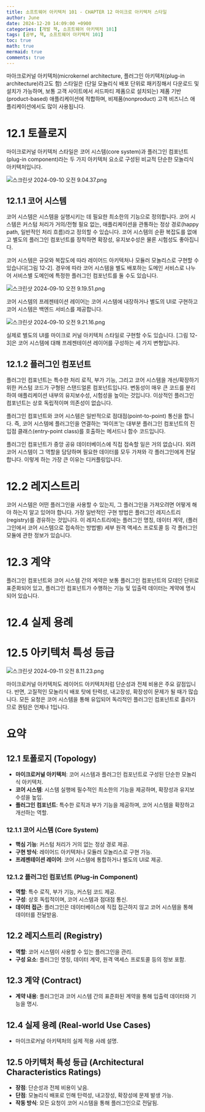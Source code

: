 ```yaml
---
title: 소프트웨어 아키텍처 101 - CHAPTER 12 마이크로 아키텍처 스타일
author: June
date: 2024-12-20 14:09:00 +0900
categories: [개발 책, 소프트웨어 아키텍처 101]
tags: [공부, 책, 소프트웨어 아키텍처 101]
toc: true
math: true
mermaid: true
comments: true
---
```


마아크로커널 아키텍처(microkernel architecture, 플러그인 아키텍처(plug-in architecture)라고도 함) 스타일은 (단일 모놀리식 배포 단위로 패키징해서 다운로드 및 설치가 가능하며, 보통 고객 사이트에서 서드파티 제품으로 설치되는) 제품 기반(product-based) 애플리케이션에 적합하며, 비제품(nonproduct) 고객 비즈니스 애플리케이션에서도 많이 사용됩니다.

# 12.1 토플로지

마이크로커널 아키텍처 스타일은 코어 시스템(core system)과 플러그인 컴포넌트(plug-in component)라는 두 가지 아키텍처 요소로 구성된 비교적 단순한 모놀리식 아키텍처입니다.

![스크린샷 2024-09-10 오전 9.04.37.png](/posts/development-books/fundamentals-of-software-architecture/CHAPTER12/001.png)

## 12.1.1 코어 시스템

코어 시스템은 시스템을 실행시키는 데 필요한 최소한의 기능으로 정의합니다. 코어 시스템은 커스텀 처리가 거의/전형 필요 없는, 애플리케이션을 관통하는 정상 경로(happy path, 일반적인 처리 흐름)라고 정의할 수 있습니다. 코어 시스템의 순환 복잡도를 없애고 별도의 플러그인 컴포넌트를 장착하면 확장성, 유지보수성은 물론 시험성도 좋아집니다.

코어 시스템은 규모와 복잡도에 따라 레이어드 아키텍처나 모듈러 모놀리스로 구현할 수 있습니다[그림 12-2]. 경우에 따라 코어 시스템을 별도 배포하는 도메인 서비스로 나누어 서비스별 도메인에 특정한 플러그인 컴포넌트를 둘 수도 있습니다.

![스크린샷 2024-09-10 오전 9.19.51.png](/posts/development-books/fundamentals-of-software-architecture/CHAPTER12/002.png)

코어 시스템의 프레젠테이션 레이어는 코어 시스템에 내장하거나 별도의 UI로 구현하고 코어 시스템은 백엔드 서비스를 제공합니다.

![스크린샷 2024-09-10 오전 9.21.16.png](/posts/development-books/fundamentals-of-software-architecture/CHAPTER12/003.png)

실제로 별도의 UI를 마이크로 커널 아키텍처 스타일로 구현할 수도 있습니다. [그림 12-3]은 코어 시스템에 대해 프레젠테이션 레이어를 구성하는 세 가지 변형입니다.

## 12.1.2 플러그인 컴포넌트

플러그인 컴포넌트는 특수한 처리 로직, 부가 기능, 그리고 코어 시스템을 개선/확장하기 위한 커스텀 코드가 구형된 스탠드얼론 컴포넌트입니다. 변동성이 매우 큰 코드를 분리하여 애플리케이션 내부의 유지보수성, 시험성을 높이는 것입니다. 이상적인 플러그인 컴포넌트는 상호 독립적이며 의존성이 없습니다.

플러그인 컴포넌트와 코어 시스템은 일반적으로 점대점(point-to-point) 통신을 합니다. 즉, 코어 시스템에 플러그인을 연결하는 ‘파이프’는 대부분 플러그인 컴포넌트의 진입점 클래스(entry-point class)를 호출하는 메서드나 함수 코드입니다.

플러그인 컴포넌트가 중앙 공유 데이터베이스에 직접 접속할 일은 거의 없습니다. 외려 코어 시스템이 그 역할을 담당하며 필요한 데이터를 모두 가져와 각 플러그인에게 전달합니다. 이렇게 하는 가장 큰 이유는 디커플링입니다.

# 12.2 레지스트리

코어 시스템은 어떤 플러그인을 사용할 수 있는지, 그 플러그인을 가져오려면 어떻게 해야 하는지 알고 있어야 합니다. 가장 일반적인 구현 방법은 플러그인 레지스트리(registry)를 경유하는 것입니다. 이 레지스트리에는 플러그인 명칭, 데이터 계약, (플러그인에서 코어 시스템으로 접속하는 방법별) 세부 원격 액세스 프로토콜 등 각 플러그인 모듈에 관한 정보가 있습니다.

# 12.3 계약

플러그인 컴포넌트와 코어 시스템 간의 계약은 보통 플러그인 컴포넌트의 모데인 단위로 표준화되어 있고, 플러그인 컴포넌트가 수행하는 기능 및 입출력 데이터는 계약에 명시되어 있습니다.

# 12.4 실제 용례

# 12.5 아키텍처 특성 등급

![스크린샷 2024-09-11 오전 8.11.23.png](/posts/development-books/fundamentals-of-software-architecture/CHAPTER12/004.png)

마이크로커널 아키텍처도 레이어드 아키텍처처럼 단순성과 전체 비용은 주요 갈점입니다. 반면, 고질적인 모놀리식 배포 탓에 탄력성, 내고장성, 확장성이 문제가 될 때가 많습니다. 모든 요청은 코어 시스템을 통해 유입되어 독리적인 플러그인 컴포넌트로 흘러가므로 퀀텀은 언제나 1입니다.

# 요약

## 12.1 토폴로지 (Topology)

- **마이크로커널 아키텍처**: 코어 시스템과 플러그인 컴포넌트로 구성된 단순한 모놀리식 아키텍처.
- **코어 시스템**: 시스템 실행에 필수적인 최소한의 기능을 제공하며, 확장성과 유지보수성을 높임.
- **플러그인 컴포넌트**: 특수한 로직과 부가 기능을 제공하며, 코어 시스템을 확장하고 개선하는 역할.

### 12.1.1 코어 시스템 (Core System)

- **핵심 기능**: 커스텀 처리가 거의 없는 정상 경로 제공.
- **구현 방식**: 레이어드 아키텍처나 모듈러 모놀리스로 구현 가능.
- **프레젠테이션 레이어**: 코어 시스템에 통합하거나 별도의 UI로 제공.

### 12.1.2 플러그인 컴포넌트 (Plug-in Component)

- **역할**: 특수 로직, 부가 기능, 커스텀 코드 제공.
- **구성**: 상호 독립적이며, 코어 시스템과 점대점 통신.
- **데이터 접근**: 플러그인은 데이터베이스에 직접 접근하지 않고 코어 시스템을 통해 데이터를 전달받음.

## 12.2 레지스트리 (Registry)

- **역할**: 코어 시스템이 사용할 수 있는 플러그인을 관리.
- **구성 요소**: 플러그인 명칭, 데이터 계약, 원격 액세스 프로토콜 등의 정보 포함.

## 12.3 계약 (Contract)

- **계약 내용**: 플러그인과 코어 시스템 간의 표준화된 계약을 통해 입출력 데이터와 기능을 명시.

## 12.4 실제 용례 (Real-world Use Cases)

- 마이크로커널 아키텍처의 실제 적용 사례 설명.

## 12.5 아키텍처 특성 등급 (Architectural Characteristics Ratings)

- **장점**: 단순성과 전체 비용이 낮음.
- **단점**: 모놀리식 배포로 인해 탄력성, 내고장성, 확장성에 문제 발생 가능.
- **작동 방식**: 모든 요청이 코어 시스템을 통해 플러그인으로 전달됨.
